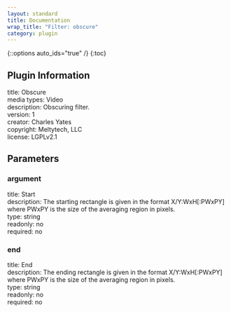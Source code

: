 ```yaml
---
layout: standard
title: Documentation
wrap_title: "Filter: obscure"
category: plugin
---
```

{::options auto_ids="true" /}
{:toc}

## Plugin Information

title: Obscure  
media types:
Video  
description: Obscuring filter.  
version: 1  
creator: Charles Yates  
copyright: Meltytech, LLC  
license: LGPLv2.1  

## Parameters

### argument

title: Start    
description:
The starting rectangle is given in the format X/Y:WxH[:PWxPY] where PWxPY is the size of the averaging region in pixels.  
type: string  
readonly: no  
required: no  

### end

title: End    
description:
The ending rectangle is given in the format X/Y:WxH[:PWxPY] where PWxPY is the size of the averaging region in pixels.  
type: string  
readonly: no  
required: no  

